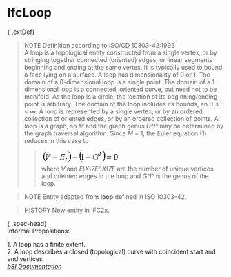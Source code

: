 IfcLoop
=======
{ .extDef}  
> NOTE  Definition according to ISO/CD 10303-42:1992  
> A loop is a topological entity constructed from a single vertex, or by
> stringing together connected (oriented) edges, or linear segments beginning
> and ending at the same vertex. It is typically used to bound a face lying on
> a surface. A loop has dimensionality of 0 or 1. The domain of a
> 0-dimensional loop is a single point. The domain of a 1-dimensional loop is
> a connected, oriented curve, but need not to be manifold. As the loop is a
> circle, the location of its beginning/ending point is arbitrary. The domain
> of the loop includes its bounds, an 0 ≤ Ξ < ∞. A loop is represented by a
> single vertex, or by an ordered collection of oriented edges, or by an
> ordered collection of points. A loop is a graph, so _M_ and the graph genus
> _G^l^_ may be determined by the graph traversal algorithm. Since _M_ = 1,
> the Euler equation (1) reduces in this case to  
>> ![Image](figures/ifcloop-math1.gif)  
> where _V_ and _E\X\7El\X\7E_ are the number of unique vertices and oriented
> edges in the loop and _G^l^_ is the genus of the loop.  
  
> NOTE  Entity adapted from **loop** defined in ISO 10303-42.  
  
> HISTORY  New entity in IFC2x.  
  
{ .spec-head}  
Informal Propositions:  
  
1\. A loop has a finite extent.  
2\. A loop describes a closed (topological) curve with coincident start and
end vertices.  
[ _bSI
Documentation_](https://standards.buildingsmart.org/IFC/DEV/IFC4_2/FINAL/HTML/schema/ifctopologyresource/lexical/ifcloop.htm)


